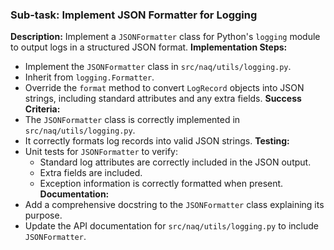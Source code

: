 ### Sub-task: Implement JSON Formatter for Logging
**Description:** Implement a `JSONFormatter` class for Python's `logging` module to output logs in a structured JSON format.
**Implementation Steps:**
- Implement the `JSONFormatter` class in `src/naq/utils/logging.py`.
- Inherit from `logging.Formatter`.
- Override the `format` method to convert `LogRecord` objects into JSON strings, including standard attributes and any extra fields.
**Success Criteria:**
- The `JSONFormatter` class is correctly implemented in `src/naq/utils/logging.py`.
- It correctly formats log records into valid JSON strings.
**Testing:**
- Unit tests for `JSONFormatter` to verify:
    - Standard log attributes are correctly included in the JSON output.
    - Extra fields are included.
    - Exception information is correctly formatted when present.
**Documentation:**
- Add a comprehensive docstring to the `JSONFormatter` class explaining its purpose.
- Update the API documentation for `src/naq/utils/logging.py` to include `JSONFormatter`.